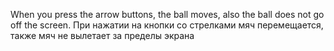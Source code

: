 When you press the arrow buttons, the ball moves, also the ball does not go off the screen.
При нажатии на кнопки со стрелками мяч перемещается, также мяч не вылетает за пределы экрана
